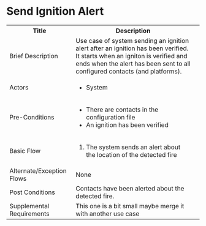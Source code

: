 # Send Ignition Alert

<table>
  <tr>
    <th> Title </th>
    <th> Description </th>
  </tr>
  <tr>
    <td> Brief Description </td>
    <td>
      Use case of system sending an ignition alert after an ignition has been verified. It starts when an igniton is verified and ends when the alert has been sent to all configured contacts (and platforms).
    </td>
  </tr>
  <tr>
    <td> Actors </td>
    <td>
      <ul>
          <li>System</li>
      </ul>
    </td>
  </tr>
  <tr>
    <td> Pre-Conditions </td>
    <td>
      <ul>
          <li>There are contacts in the configuration file</li>
          <li>An ignition has been verified</li>
      </ul>
    </td>
  </tr>
  <tr>
    <td> Basic Flow </td>
    <td>
      <ol>
          <li>The system sends an alert about the location of the detected fire</li>
      </ol>
    </td>
  </tr>
  <tr>
    <td> Alternate/Exception Flows </td>
    <td>
      None
    </td>
  <tr>
    <td> Post Conditions </td>
    <td>
        Contacts have been alerted about the detected fire.
    <td>
  </tr>
  <tr>
    <td>Supplemental Requirements</td>
    <td>This one is a bit small maybe merge it with another use case</td>
  </tr>
<table>
